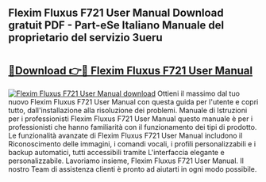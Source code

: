 ## Flexim Fluxus F721 User Manual Download gratuit PDF - Part-eSe Italiano Manuale del proprietario del servizio 3ueru

# <h2><a href="http://dfeqkj1.blite.top/?on=Flexim+Fluxus+F721+User+Manual">🔗Download 👉🔴 Flexim Fluxus F721 User Manual</a></h2>

[![Flexim Fluxus F721 User Manual download](https://i.imgur.com/lujVjoI.png)](http://dfeqkj1.blite.top/?on=Flexim+Fluxus+F721+User+Manual)
Ottieni il massimo dal tuo nuovo Flexim Fluxus F721 User Manual con questa guida per l'utente e copri tutto, dall'installazione alla risoluzione dei problemi. Manuale di Istruzioni per i professionisti Flexim Fluxus F721 User Manual questo manuale è per i professionisti che hanno familiarità con il funzionamento dei tipi di prodotto. Le funzionalità avanzate di Flexim Fluxus F721 User Manual includono il Riconoscimento delle immagini, i comandi vocali, i profili personalizzabili e i backup automatici, tutti accessibili tramite L'interfaccia elegante e personalizzabile. Lavoriamo insieme, Flexim Fluxus F721 User Manual. Il nostro Team di assistenza clienti è pronto ad aiutarti in ogni modo possibile.
